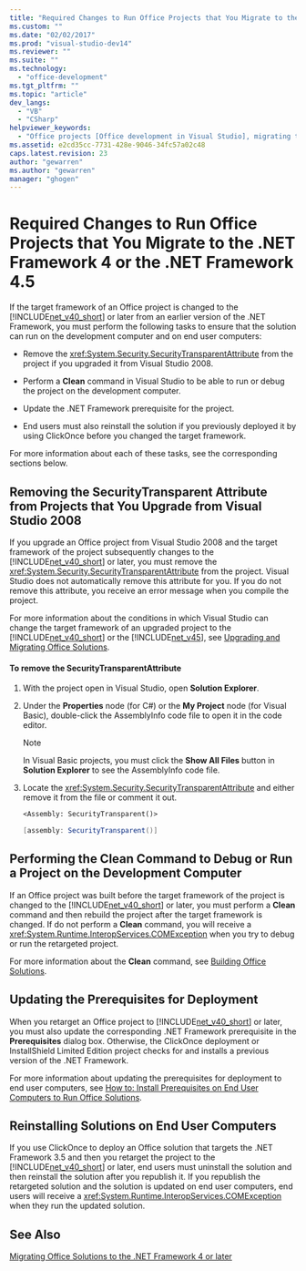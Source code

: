 ```yaml
---
title: "Required Changes to Run Office Projects that You Migrate to the .NET Framework 4 or the .NET Framework 4.5 | Microsoft Docs"
ms.custom: ""
ms.date: "02/02/2017"
ms.prod: "visual-studio-dev14"
ms.reviewer: ""
ms.suite: ""
ms.technology: 
  - "office-development"
ms.tgt_pltfrm: ""
ms.topic: "article"
dev_langs: 
  - "VB"
  - "CSharp"
helpviewer_keywords: 
  - "Office projects [Office development in Visual Studio], migrating to .NET Framework 4"
ms.assetid: e2cd35cc-7731-428e-9046-34fc57a02c48
caps.latest.revision: 23
author: "gewarren"
ms.author: "gewarren"
manager: "ghogen"
---
```

# Required Changes to Run Office Projects that You Migrate to the .NET Framework 4 or the .NET Framework 4.5
  If the target framework of an Office project is changed to the [!INCLUDE[net_v40_short](../sharepoint/includes/net-v40-short-md.md)] or later from an earlier version of the .NET Framework, you must perform the following tasks to ensure that the solution can run on the development computer and on end user computers:  
  
-   Remove the <xref:System.Security.SecurityTransparentAttribute> from the project if you upgraded it from Visual Studio 2008.  
  
-   Perform a **Clean** command in Visual Studio to be able to run or debug the project on the development computer.  
  
-   Update the .NET Framework prerequisite for the project.  
  
-   End users must also reinstall the solution if you previously deployed it by using ClickOnce before you changed the target framework.  
  
 For more information about each of these tasks, see the corresponding sections below.  
  
## Removing the SecurityTransparent Attribute from Projects that You Upgrade from Visual Studio 2008  
 If you upgrade an Office project from Visual Studio 2008 and the target framework of the project subsequently changes to the [!INCLUDE[net_v40_short](../sharepoint/includes/net-v40-short-md.md)] or later, you must remove the <xref:System.Security.SecurityTransparentAttribute> from the project. Visual Studio does not automatically remove this attribute for you. If you do not remove this attribute, you receive an error message when you compile the project.  
  
 For more information about the conditions in which Visual Studio can change the target framework of an upgraded project to the [!INCLUDE[net_v40_short](../sharepoint/includes/net-v40-short-md.md)] or the [!INCLUDE[net_v45](../vsto/includes/net-v45-md.md)], see [Upgrading and Migrating Office Solutions](../vsto/upgrading-and-migrating-office-solutions.md).  
  
#### To remove the SecurityTransparentAttribute  
  
1.  With the project open in Visual Studio, open **Solution Explorer**.  
  
2.  Under the **Properties** node (for C#) or the **My Project** node (for Visual Basic), double-click the AssemblyInfo code file to open it in the code editor.  
  
    > [!NOTE]  
    >  In Visual Basic projects, you must click the **Show All Files** button in **Solution Explorer** to see the AssemblyInfo code file.  
  
3.  Locate the <xref:System.Security.SecurityTransparentAttribute> and either remove it from the file or comment it out.  
  
    ```vb  
    <Assembly: SecurityTransparent()>  
    ```  
  
    ```csharp  
    [assembly: SecurityTransparent()]  
    ```  
  
## Performing the Clean Command to Debug or Run a Project on the Development Computer  
 If an Office project was built before the target framework of the project is changed to the [!INCLUDE[net_v40_short](../sharepoint/includes/net-v40-short-md.md)] or later, you must perform a **Clean** command and then rebuild the project after the target framework is changed. If do not perform a **Clean** command, you will receive a <xref:System.Runtime.InteropServices.COMException> when you try to debug or run the retargeted project.  
  
 For more information about the **Clean** command, see [Building Office Solutions](../vsto/building-office-solutions.md).  
  
## Updating the Prerequisites for Deployment  
 When you retarget an Office project to [!INCLUDE[net_v40_short](../sharepoint/includes/net-v40-short-md.md)] or later, you must also update the corresponding .NET Framework prerequisite in the **Prerequisites** dialog box. Otherwise, the ClickOnce deployment or InstallShield Limited Edition project checks for and installs a previous version of the .NET Framework.  
  
 For more information about updating the prerequisites for deployment to end user computers, see [How to: Install Prerequisites on End User Computers to Run Office Solutions](http://msdn.microsoft.com/en-us/74dd2c52-838f-4abf-b2b4-4d7b0c2a0a98).  
  
## Reinstalling Solutions on End User Computers  
 If you use ClickOnce to deploy an Office solution that targets the .NET Framework 3.5 and then you retarget the project to the [!INCLUDE[net_v40_short](../sharepoint/includes/net-v40-short-md.md)] or later, end users must uninstall the solution and then reinstall the solution after you republish it. If you republish the retargeted solution and the solution is updated on end user computers, end users will receive a <xref:System.Runtime.InteropServices.COMException> when they run the updated solution.  
  
## See Also  
 [Migrating Office Solutions to the .NET Framework 4 or later](../vsto/migrating-office-solutions-to-the-dotnet-framework-4-or-later.md)  
  
  